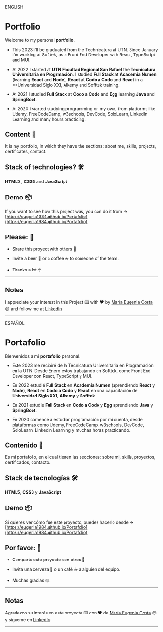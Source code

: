 ENGLISH

# Portfolio 

Welcome to my personal **portfolio**. 

- This 2023 I'll be graduated from the Technicatura at UTN. Since January I'm working at Softtek, as a Front End Developer with React, TypeScript and MUI.

- At 2022 I started at **UTN Facultad Regional San Rafael** the **Tecnicatura Universitaria en Progrmación**.  I studied **Full Stack** at **Academia Numen** (learning **React** and **Node**), **React** at **Codo a Codo** and **React** in a **Universidad Siglo XXI, Alkemy and Sofftek training.

- At 2021 I studied **Full Stack** at **Codo a Codo** and **Egg** learning **Java** and **SpringBoot**.

- At 2020 I started studying programming on my own, from platforms like Udemy, FreeCodeCamp, w3schools, DevCode, SoloLearn, LinkedIn Learning and many hours practicing.


## Content 🚀

It is my portfolio, in which they have the sections: about me, skills, projects, certificates, contact.


## Stack of technologies?  🛠️

**HTML5** , **CSS3** and **JavaScript**


## Demo 📦

If you want to see how this project was, you can do it from ->   [https://eugenia1984.github.io/Portafolio](https://eugenia1984.github.io/Portafolio)

## Please: 🎁

* Share this proyect with others 📢

* Invite a beer 🍺 or a coffee ☕  to someone of the team. 

* Thanks a lot 🤓.

---

## Notes

I appreciate your interest in this Project ⌨️ with ❤️ by [María Eugenia Costa](https://github.com/eugenia1984) 😊 and follow me at [LinkedIn](http://www.linkedin.com/in/maríaeugeniacosta) 

---

ESPAÑOL

# Portafolio

Bienvenidos a mi **portafolio** personal. 

- Este 2023 me recibiré de la Tecnicatura Universitaria en Programación en la UTN. Desde Enero estoy trabajando en Softtek, como Front End Developer con React, TypeScript y MUI.

- En 2022 estudié **Full Stack** en **Academia Numen** (aprendiendo **React** y **Node**), **React** en **Codo a Codo** y **React** en una capacitación de **Universidad Siglo XXI**, **Alkemy** y **Sofftek**.

- En 2021 estudie **Full Stack** en **Codo a Codo** y **Egg** aprendiendo **Java** y **SpringBoot**.

- En 2020 comencé a estudiar programación por mi cuenta, desde plataformas como Udemy, FreeCodeCamp, w3schools, DevCode, SoloLearn, LinkedIn Learning y muchas horas practicando.

  
## Contenido 🚀

Es mi portafolio, en el cual tienen las secciones: sobre mi, skills, proyectos, certificados, contacto.


## Stack de tecnologías 🛠️

**HTML5**, **CSS3** y **JavaScript**


## Demo 📦

Si quieres ver cómo fue este proyecto, puedes hacerlo desde -> [https://eugenia1984.github.io/Portafolio](https://eugenia1984.github.io/Portafolio)


## Por favor: 🎁

* Comparte este proyecto con otros 📢

* Invita una cerveza 🍺 o un café ☕ a alguien del equipo.

* Muchas gracias 🤓.


---
## Notas
Agradezco su interés en este proyecto ⌨️ con ❤️ de [María Eugenia Costa](https://github.com/eugenia1984) 😊 y sígueme en [LinkedIn](http://www.linkedin.com/in/maríaeugeniacosta)

---
